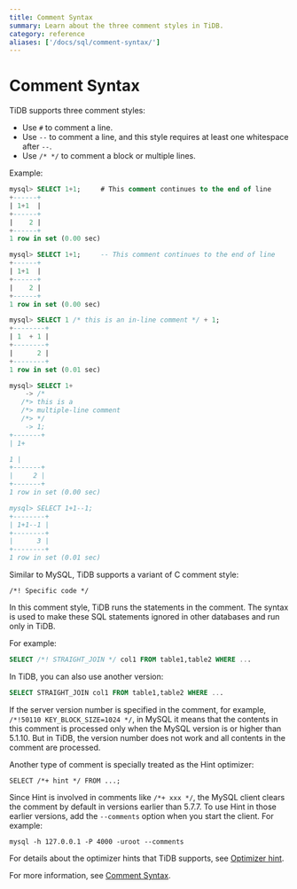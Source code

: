 ```yaml
---
title: Comment Syntax
summary: Learn about the three comment styles in TiDB.
category: reference
aliases: ['/docs/sql/comment-syntax/']
---
```


# Comment Syntax

TiDB supports three comment styles:

- Use `#` to comment a line.
- Use `--` to comment a line, and this style requires at least one whitespace after `--`.
- Use `/* */` to comment a block or multiple lines.

Example:

```sql
mysql> SELECT 1+1;     # This comment continues to the end of line
+------+
| 1+1  |
+------+
|    2 |
+------+
1 row in set (0.00 sec)

mysql> SELECT 1+1;     -- This comment continues to the end of line
+------+
| 1+1  |
+------+
|    2 |
+------+
1 row in set (0.00 sec)

mysql> SELECT 1 /* this is an in-line comment */ + 1;
+--------+
| 1  + 1 |
+--------+
|      2 |
+--------+
1 row in set (0.01 sec)

mysql> SELECT 1+
    -> /*
   /*> this is a
   /*> multiple-line comment
   /*> */
    -> 1;
+-------+
| 1+

1 |
+-------+
|     2 |
+-------+
1 row in set (0.00 sec)

mysql> SELECT 1+1--1;
+--------+
| 1+1--1 |
+--------+
|      3 |
+--------+
1 row in set (0.01 sec)
```

Similar to MySQL, TiDB supports a variant of C comment style:

```
/*! Specific code */
```

In this comment style, TiDB runs the statements in the comment. The syntax is used to make these SQL statements ignored in other databases and run only in TiDB.

For example:

```sql
SELECT /*! STRAIGHT_JOIN */ col1 FROM table1,table2 WHERE ...
```

In TiDB, you can also use another version:

```sql
SELECT STRAIGHT_JOIN col1 FROM table1,table2 WHERE ...
```

If the server version number is specified in the comment, for example, `/*!50110 KEY_BLOCK_SIZE=1024 */`, in MySQL it means that the contents in this comment is processed only when the MySQL version is or higher than 5.1.10. But in TiDB, the version number does not work and all contents in the comment are processed.

Another type of comment is specially treated as the Hint optimizer:

```
SELECT /*+ hint */ FROM ...;
```

Since Hint is involved in comments like `/*+ xxx */`, the MySQL client clears the comment by default in versions earlier than 5.7.7. To use Hint in those earlier versions, add the `--comments` option when you start the client. For example:

```
mysql -h 127.0.0.1 -P 4000 -uroot --comments
```

For details about the optimizer hints that TiDB supports, see [Optimizer hint](/sql/tidb-specific.md#optimizer-hint).

For more information, see [Comment Syntax](https://dev.mysql.com/doc/refman/5.7/en/comments.html).
